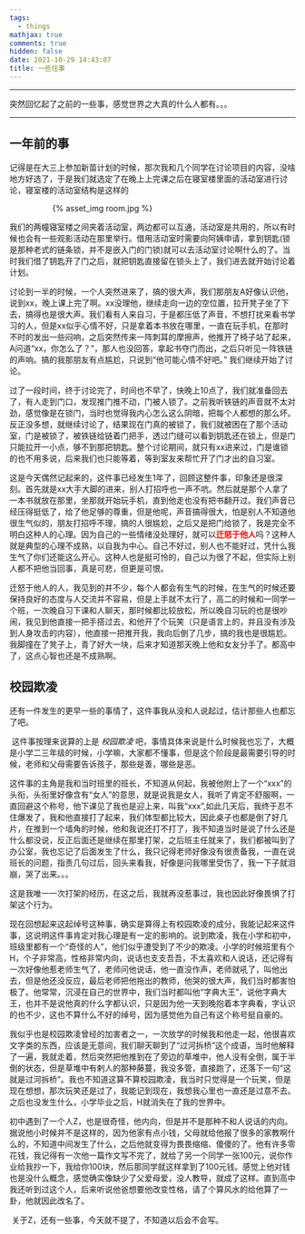 ```yaml
---
tags:
  - things
mathjax: true
comments: true
hidden: false
date: 2021-10-29 14:43:07
title: 一些往事
---
```

***
突然回忆起了之前的一些事，感觉世界之大真的什么人都有。。。 <!-- more -->
***

## 一年前的事
​		记得是在大三上参加新苗计划的时候，那次我和几个同学在讨论项目的内容，没啥地方好选了，于是我们就选定了在晚上上完课之后在寝室楼里面的活动室进行讨论，寝室楼的活动室结构是这样的

<div style="width:70%;margin:auto">{% asset_img room.jpg %}</div>

​		我们的两幢寝室楼之间夹着活动室，两边都可以互通，活动室是共用的，所以有时候也会有一些观影活动在那里举行。借用活动室时需要向阿姨申请，拿到钥匙(锁是那种老式的链条锁，并不是嵌入门的门锁)就可以去活动室讨论啊什么的了。当时我们借了钥匙开了门之后，就把钥匙直接留在锁头上了，我们进去就开始讨论着计划。

​		讨论到一半的时候，一个人突然进来了，搞的很大声，我们那朋友A好像认识他，说到xx，晚上课上完了啊。xx没理他，继续走向一边的空位置，拉开凳子坐了下去，搞得也是很大声。我们看有人来自习，于是都压低了声音，不想打扰来看书学习的人，但是xx似乎心情不好，只是拿着本书放在哪里，一直在玩手机，在那时不时的发出一些闷响，之后突然传来一阵刺耳的摩擦声，他推开了椅子站了起来，A问道“xx，你怎么了？”，那人也没回答，拿起书夺门而出，之后只听见一阵铁链的声响。搞的我那朋友有点尴尬，只说到“他可能心情不好吧。” 我们继续开始了讨论。

​		过了一段时间，终于讨论完了，时间也不早了，快晚上10点了，我们就准备回去了，有人走到门口，发现推门推不动，门被人锁了。之前我听铁链的声音就不太对劲，感觉像是在锁门，当时也觉得我内心怎么这么阴暗，把每个人都想的那么坏。反正没多想，就继续讨论了，结果现在门真的被锁了，我们就被困在了那个活动室，门是被锁了，被铁链给链着门把手，透过门缝可以看到钥匙还在锁上，但是门只能拉开一小点，够不到那把钥匙。整个讨论期间，就只有xx进来过，门是谁锁的也不用多说，后来我们也只能等着，等到室友来帮忙开了门才出的自习室。

​		这是今天偶然记起来的，这件事已经发生1年了，回顾这整件事，印象还是很深刻。首先就是xx大手大脚的进来，别人打招呼也一声不吭。然后就是那个人拿了一本书就放在那里，坐那就开始玩手机，直到他走也没有把书翻开过。我们声音已经压得挺低了，给了他足够的尊重，但是他呢，声音搞得很大，怕是别人不知道他很生气似的，朋友打招呼不理，搞的人很尴尬，之后又是把门给锁了，我是完全不明白这种人的心理。因为自己的一些情绪没处理好，就可以<font color='red'>**迁怒于他人**</font>吗？这种人就是典型的心理不成熟，以自我为中心。自己不好过，别人也不能好过，凭什么我生气了你们还能这么开心。这种人也是挺可怜的，自己以为很了不起，但实际上别人都不把他当回事，真是可悲，但更是可恨。

​		迁怒于他人的人，我见到的并不少，每个人都会有生气的时候，在生气的时候还要保持良好的态度与人交流并不容易，但是上手就不太行了，高二的时候和一同学一个班，一次晚自习下课和人聊天，那时候都比较放松，所以晚自习玩的也是很吵闹，我见到他直接一把手搭过去，和他开了个玩笑（只是语言上的，并且没有涉及到人身攻击的内容），他直接一把推开我，我向后倒了几步，搞的我也是很尴尬。我脚撞在了凳子上，青了好大一块，后来才知道那天晚上他和女友分手了。都高中了，这点心智也还是不成熟啊。



## 校园欺凌

​		还有一件发生的更早一些的事情了，这件事我从没和人说起过，估计那些人也都忘了吧。

​		这件事按理来说算的上是 *校园欺凌* 吧，事情具体来说是什么时候我也忘了，大概是小学二三年级的时候，小学嘛，大家都不懂事，但是这个阶段是最需要引导的时候，老师和父母需要告诉孩子，那些是善，哪些是恶。

​		这件事的主角是我和当时班里的班长，不知道从何起，我被他附上了一个“xxx”的头衔，头衔里好像含有“女人”的意思，就是说我是女人，我听了肯定不舒服啊，一直回避这个称号，他下课见了我也是迎上来，叫我“xxx”,如此几天后，我终于忍不住爆发了，我和他直接打了起来，我们体型都比较大，因此桌子也都是倒了好几片，在推到一个墙角的时候，他和我说还打不打了，我不知道当时是说了什么还是什么都没说，反正后面还是继续在那里打架，之后班主任就来了，我们都被叫到了办公室，我也忘记了后面发生了什么，我只记得老师好像没有很责备我，一直在说班长的问题，指责几句过后，回头来看我，好像是问我哪里受伤了，我一下子就泪崩，哭了出来。。。

​		这是我唯一一次打架的经历，在这之后，我就再没惹事过，我也因此好像畏惧了打架这个行为。

​		现在回想起来这起绰号这种事，确实是算得上有校园欺凌的成分，我能记起来这件事，这说明这件事肯定对我心理是有一定的影响的。说到欺凌，我在小学和初中，班级里都有一个“奇怪的人”，他们似乎遭受到了不少的欺凌。小学的时候班里有个H，个子非常高，性格非常内向，说话也支支吾吾，不太喜欢和人说话，还记得有一次好像他惹老师生气了，老师问他说话，他一直没作声，老师就吼了，叫他出去，但是他还没反应，最后老师把他拖出的教师，他哭的很大声，我们当时都害怕极了。他常常，沉浸在自己的世界中，我们当时都叫他“字典大王”，说他字典大王，也并不是说他真的什么字都认识，只是因为他一天到晚抱着本字典看，字认识的也不少，这也不算什么不好的绰号，因为感觉他为自己有这个称号挺自豪的。

​		我似乎也是校园欺凌曾经的加害者之一，一次放学的时候我和他走一起，他很喜欢文字类的东西，应该是无意间，我们聊天聊到了“过河拆桥”这个成语，当时他解释了一遍，我就走着，然后突然把他推到在了旁边的草堆中，他人没有全倒，属于半倒的状态，但是草堆中有剌人的那种藤蔓，我没多管，直接跑了，还落下一句“这就是过河拆桥”。我也不知道这算不算校园欺凌，我当时只觉得是一个玩笑，但是现在想想，那次玩笑还是过了，我能记到现在，我想我心里也一直还是过意不去。之后也没发生什么，小学毕业之后，H就消失在了我的世界中。

​		初中遇到了一个人Z，也是很奇怪，他内向，但是并不是那种不和人说话的内向。据说他小时候并不是这样的，因为他家有点小钱，父母就给他报了很多的家教啊什么的，不知道中间发生了什么，之后他就变得为畏畏缩缩、傻傻的了。他有许多零花钱，我记得有一次他一篇作文写不完了，就给了另一个同学一张100元，说你作业给我抄一下，我给你100块，然后那同学就这样拿到了100元钱。感觉上他对钱也是没什么概念，感觉确实像缺少了父爱母爱，没人教导，就成了这样。直到高中我还听到过这个人，后来听说他爸想要他改变性格，请了个算风水的给他算了一卦，他就因此改名了。

​	关于Z，还有一些事，今天就不提了，不知道以后会不会写。

